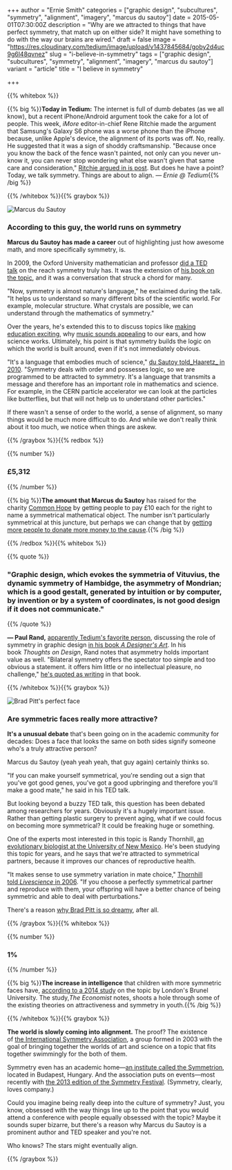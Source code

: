 +++
author = "Ernie Smith"
categories = ["graphic design", "subcultures", "symmetry", "alignment", "imagery", "marcus du sautoy"]
date = 2015-05-01T07:30:00Z
description = "Why are we attracted to things that have perfect symmetry, that match up on either side? It might have something to do with the way our brains are wired."
draft = false
image = "https://res.cloudinary.com/tedium/image/upload/v1437845684/goby2d4uc9g6l48qvnez"
slug = "i-believe-in-symmetry"
tags = ["graphic design", "subcultures", "symmetry", "alignment", "imagery", "marcus du sautoy"]
variant = "article"
title = "I believe in symmetry"

+++

{{% whitebox %}}

{{% big %}}**Today in Tedium:** The internet is full of dumb debates (as we all know), but a recent iPhone/Android argument took the cake for a lot of people. This week, _iMore_ editor-in-chief Rene Ritchie made the argument that Samsung's Galaxy S6 phone was a worse phone than the iPhone because, unlike Apple's device, the alignment of its ports was off. No, really. He suggested that it was a sign of shoddy craftsmanship. "Because once you know the back of the fence wasn't painted, not only can you never un-know it, you can never stop wondering what else wasn't given that same care and consideration," [Ritchie argued in is post](http://www.imore.com/difference-apple-samsung-industrial-design). But does he have a point? Today, we talk symmetry. Things are about to align. _— Ernie @ Tedium_{{% /big %}}

{{% /whitebox %}}{{% graybox %}}

![Marcus du Sautoy](https://res.cloudinary.com/tedium/image/upload/v1437845288/t1ybrltk8b94pcqqppiw.jpg)

### According to this guy, the world runs on symmetry

**Marcus du Sautoy has made a career** out of highlighting just how awesome math, and more specifically symmetry, is.

In 2009, the Oxford University mathematician and professor [did a TED talk](http://www.ted.com/talks/marcus_du_sautoy_symmetry_reality_s_riddle?language=en) on the reach symmetry truly has. It was the extension of [his book on the topic](http://amzn.to/1Ey1V2C), and it was a conversation that struck a chord for many.

"Now, symmetry is almost nature's language," he exclaimed during the talk. "It helps us to understand so many different bits of the scientific world. For example, molecular structure. What crystals are possible, we can understand through the mathematics of symmetry."

Over the years, he's extended this to to discuss topics like [making education exciting](http://www.theguardian.com/education/2009/jun/23/maths-marcus-du-sautoy), why [music sounds appealing](http://www.telegraph.co.uk/culture/music/classicalmusic/11099632/What-can-maths-teach-us-about-music.html) to our ears, and how science works. Ultimately, his point is that symmetry builds the logic on which the world is built around, even if it's not immediately obvious.

"It's a language that embodies much of science," [du Sautoy told_Haaretz_ in 2010](http://www.haaretz.com/weekend/magazine/fearful-symmetry-1.320634). "Symmetry deals with order and possesses logic, so we are programmed to be attracted to symmetry. It's a language that transmits a message and therefore has an important role in mathematics and science. For example, in the CERN particle accelerator we can look at the particles like butterflies, but that will not help us to understand other particles."

If there wasn't a sense of order to the world, a sense of alignment, so many things would be much more difficult to do. And while we don't really think about it too much, we notice when things are askew.

{{% /graybox %}}{{% redbox %}}

{{% number %}}
### £5,312
{{% /number %}}

{{% big %}}**The amount that Marcus du Sautoy** has raised for the charity [Common Hope](http://www.commonhope.org/) by getting people to pay £10 each for the right to name a symmetrical mathematical object. The number isn't particularly symmetrical at this juncture, but perhaps we can change that by [getting more people to donate more money to the cause](https://www0.maths.ox.ac.uk/naming_symmetries).{{% /big %}}

{{% /redbox %}}{{% whitebox %}}

{{% quote %}}
### "Graphic design, which evokes the symmetria of Vituvius, the dynamic symmetry of Hambidge, the asymmetry of Mondrian; which is a good gestalt, generated by intuition or by computer, by invention or by a system of coordinates, is not good design if it does not communicate."
{{% /quote %}}

**— Paul Rand,** [apparently Tedium's favorite person](http://us9.campaign-archive2.com/?u=dfa53e03a5aa8e49e4fb09eb0&id=3b28f46546), discussing the role of symmetry in graphic design [in his book _A Designer's Art_](http://www.goodreads.com/book/show/163436.Paul_Rand). In his book _Thoughts on Design_, Rand notes that asymmetry holds important value as well. "Bilateral symmetry offers the spectator too simple and too obvious a statement. it offers him little or no intellectual pleasure, no challenge," [he's quoted as writing](http://www.brainpickings.org/2014/08/19/paul-rand-thoughts-on-design/) in that book.

{{% /whitebox %}}{{% graybox %}}

![Brad Pitt's perfect face](https://res.cloudinary.com/tedium/image/upload/v1437845450/p6bfs29bx9bmd2mfn6u1.jpg)

### Are symmetric faces really more attractive?

**It's a unusual debate** that's been going on in the academic community for decades: Does a face that looks the same on both sides signify someone who's a truly attractive person?

Marcus du Sautoy (yeah yeah yeah, that guy again) certainly thinks so.

"If you can make yourself symmetrical, you're sending out a sign that you've got good genes, you've got a good upbringing and therefore you'll make a good mate," he said in his TED talk.

But looking beyond a buzzy TED talk, this question has been debated among researchers for years. Obviously it's a hugely important issue. Rather than getting plastic surgery to prevent aging, what if we could focus on becoming more symmetrical? It could be freaking huge or something.

One of the experts most interested in this topic is Randy Thornhill, [an evolutionary biologist at the University of New Mexico](http://biology.unm.edu/Thornhill/rthorn.htm). He's been studying this topic for years, and he says that we're attracted to symmetrical partners, because it improves our chances of reproductive health.

"It makes sense to use symmetry variation in mate choice," [Thornhill told _Livescience_ in 2006](http://www.livescience.com/7023-rules-attraction-game-love.html). "If you choose a perfectly symmetrical partner and reproduce with them, your offspring will have a better chance of being symmetric and able to deal with perturbations."

There's a reason [why Brad Pitt is so dreamy](http://www.huffingtonpost.com/2013/02/26/scientifically-beautiful_n_2741136.html), after all.

{{% /graybox %}}{{% whitebox %}}

{{% number %}}

### 1%

{{% /number %}}

{{% big %}}**The increase in intelligence** that children with more symmetric faces have, [according to a 2014 study](http://www.economist.com/news/science-and-technology/21609537-theory-about-why-symmetrical-faces-attract-has-just-fallen-wayside-facing) on the topic by London's Brunel University. The study,_The Economist_ notes, shoots a hole through some of the existing theories on attractiveness and symmetry in youth.{{% /big %}}

{{% /whitebox %}}{{% graybox %}}

**The world is slowly coming into alignment.** The proof? The existence of [the International Symmetry Association](http://isa.symmetry.hu/), a group formed in 2003 with the goal of bringing together the worlds of art and science on a topic that fits together swimmingly for the both of them.

Symmetry even has an academic home—[an institute called the Symmetrion](http://symmetry.hu/symmetrion/), located in Budapest, Hungary. And the association puts on events—most recently with [the 2013 edition of the Symmetry Festival](http://symmetry.hu/symmetry-festival-2013-delft-the-netherlands/). (Symmetry, clearly, loves company.)

Could you imagine being really deep into the culture of symmetry? Just, you know, obsessed with the way things line up to the point that you would attend a conference with people equally obsessed with the topic? Maybe it sounds super bizarre, but there's a reason why Marcus du Sautoy is a prominent author and TED speaker and you're not.

Who knows? The stars might eventually align.

{{% /graybox %}}